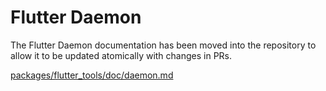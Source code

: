 # Flutter Daemon

The Flutter Daemon documentation has been moved into the repository to allow it to be updated atomically with changes in PRs.

[packages/flutter_tools/doc/daemon.md](https://github.com/flutter/flutter/blob/master/packages/flutter_tools/doc/daemon.md)